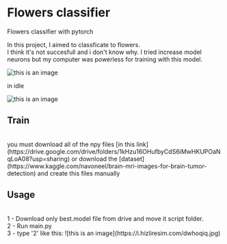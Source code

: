# Flowers classifier
Flowers classifier with pytorch

In this project, I aimed to classficate to flowers.<br /> 
I think it's not succesfull and i don't know why. I tried increase model neurons but my computer was powerless for training with this model.<br />

![this is an image](https://i.hizliresim.com/v210ed4.jpg)

in idle 

![this is an image](https://i.hizliresim.com/iibu7jp.jpg)

## Train
<br />
you must download all of the npy files [in this link](https://drive.google.com/drive/folders/1kHzu16OHufbyCdS6iMwHKUPOaNqLoA08?usp=sharing) or download the [dataset](https://www.kaggle.com/navoneel/brain-mri-images-for-brain-tumor-detection) and create this files manually
<br />

## Usage
<br />
1 - Download only best.model file from drive and move it script folder.<br />
2 - Run main.py<br />
3 - type '2' like this: 
![this is an image](https://i.hizliresim.com/dwhoqiq.jpg)